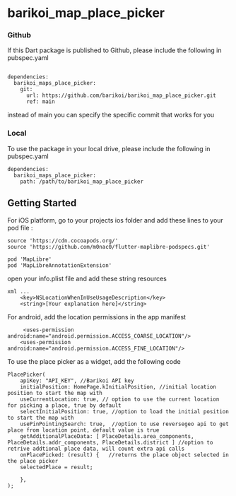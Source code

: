 # barikoi_map_place_picker

### Github
If this Dart package is published to Github, please include the following in pubspec.yaml
```

dependencies:
  barikoi_maps_place_picker:
    git: 
      url: https://github.com/barikoi/barikoi_map_place_picker.git
      ref: main
```
instead of main you can specify the specific commit that works for you

### Local
To use the package in your local drive, please include the following in pubspec.yaml
```
dependencies:
  barikoi_maps_place_picker:
    path: /path/to/barikoi_map_place_picker
```

## Getting Started
For iOS platform, go to your projects ios folder and add these lines to your pod file :  
```
source 'https://cdn.cocoapods.org/'
source 'https://github.com/m0nac0/flutter-maplibre-podspecs.git'

pod 'MapLibre'
pod 'MapLibreAnnotationExtension'
```

open your info.plist file and add these string resources
```
xml ...
    <key>NSLocationWhenInUseUsageDescription</key>
    <string>[Your explanation here]</string>
```

For android, add the location permissions in the app manifest
```
     <uses-permission android:name="android.permission.ACCESS_COARSE_LOCATION"/>
    <uses-permission android:name="android.permission.ACCESS_FINE_LOCATION"/>
```

To use the place picker as a widget, add the following code 
``` 
PlacePicker(
    apiKey: "API_KEY", //Barikoi API key
    initialPosition: HomePage.kInitialPosition, //initial location position to start the map with 
    useCurrentLocation: true, // option to use the current location for picking a place, true by default
    selectInitialPosition: true, //option to load the initial position to start the map with
    usePinPointingSearch: true,  //option to use reversegeo api to get place from location point, default value is true
    getAdditionalPlaceData: [ PlaceDetails.area_components, PlaceDetails.addr_components, PlaceDetails.district ] //option to retrive addtional place data, will count extra api calls
    onPlacePicked: (result) {   //returns the place object selected in the place picker 
    selectedPlace = result;
    
    },
);
```

